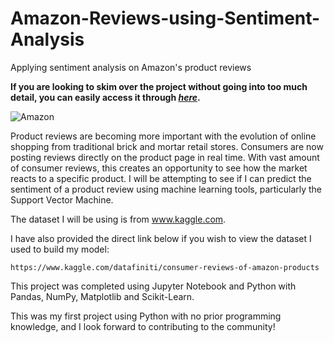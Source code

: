 # Amazon-Reviews-using-Sentiment-Analysis
Applying sentiment analysis on Amazon's product reviews

**If you are looking to skim over the project without going into too much detail, you can easily access it through [_here_](https://nbviewer.jupyter.org/github/mick-zhang/Amazon-Reviews-using-Sentiment-Analysis/blob/master/Amazon%20Project%20Github.ipynb?flush_cache=true).**

![Amazon](https://www.illfixitwireless.com/wp-content/uploads/2017/11/amazon_logo_rgb-72-1030x377.jpg)

Product reviews are becoming more important with the evolution of online shopping from traditional brick and mortar retail stores. Consumers are now posting reviews directly on the product page in real time. With vast amount of consumer reviews, this creates an opportunity to see how the market reacts to a specific product.
I will be attempting to see if I can predict the sentiment of a product review using machine learning tools, particularly the Support Vector Machine.

The dataset I will be using is from www.kaggle.com.

I have also provided the direct link below if you wish to view the dataset I used to build my model:

    https://www.kaggle.com/datafiniti/consumer-reviews-of-amazon-products

This project was completed using Jupyter Notebook and Python with Pandas, NumPy, Matplotlib and Scikit-Learn.

This was my first project using Python with no prior programming knowledge, and I look forward to contributing to the community!
